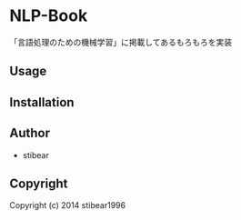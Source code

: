 # NLP-Book

「言語処理のための機械学習」に掲載してあるもろもろを実装

## Usage

## Installation

## Author

* stibear

## Copyright

Copyright (c) 2014 stibear1996
